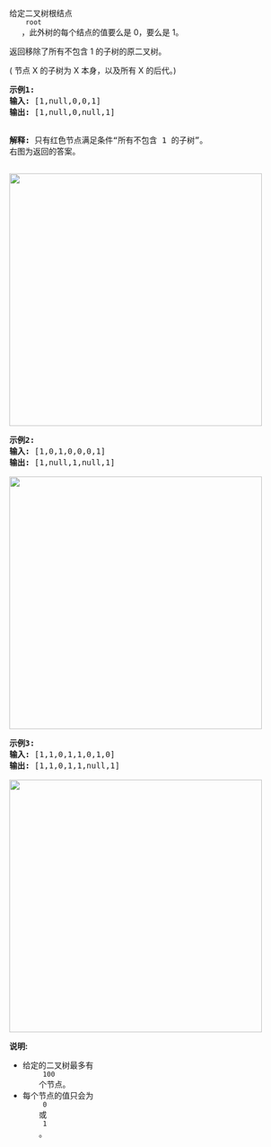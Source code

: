 <html>
 <body>
  <p>
   给定二叉树根结点
   <code>
    root
   </code>
   ，此外树的每个结点的值要么是 0，要么是 1。
  </p>
  <p>
   返回移除了所有不包含 1 的子树的原二叉树。
  </p>
  <p>
   ( 节点 X 的子树为 X 本身，以及所有 X 的后代。)
  </p>
  <pre>
<strong>示例1:</strong>
<strong>输入:</strong> [1,null,0,0,1]
<strong>输出: </strong>[1,null,0,null,1]
 
<strong>解释:</strong> 
只有红色节点满足条件“所有不包含 1 的子树”。
右图为返回的答案。

<img alt="" src="https://s3-lc-upload.s3.amazonaws.com/uploads/2018/04/06/1028_2.png" style="width:450px"/>
</pre>
  <pre>
<strong>示例2:</strong>
<strong>输入:</strong> [1,0,1,0,0,0,1]
<strong>输出: </strong>[1,null,1,null,1]


<img alt="" src="https://s3-lc-upload.s3.amazonaws.com/uploads/2018/04/06/1028_1.png" style="width:450px"/>
</pre>
  <pre>
<strong>示例3:</strong>
<strong>输入:</strong> [1,1,0,1,1,0,1,0]
<strong>输出: </strong>[1,1,0,1,1,null,1]


<img alt="" src="https://s3-lc-upload.s3.amazonaws.com/uploads/2018/04/05/1028.png" style="width:450px"/>
</pre>
  <p>
   <strong>
    说明:
   </strong>
  </p>
  <ul>
   <li>
    给定的二叉树最多有
    <code>
     100
    </code>
    个节点。
   </li>
   <li>
    每个节点的值只会为
    <code>
     0
    </code>
    或
    <code>
     1
    </code>
    。
   </li>
  </ul>
 </body>
</html>